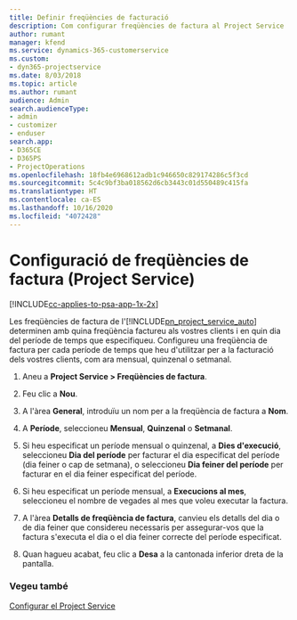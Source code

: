 ```yaml
---
title: Definir freqüències de facturació
description: Com configurar freqüències de factura al Project Service
author: rumant
manager: kfend
ms.service: dynamics-365-customerservice
ms.custom:
- dyn365-projectservice
ms.date: 8/03/2018
ms.topic: article
ms.author: rumant
audience: Admin
search.audienceType:
- admin
- customizer
- enduser
search.app:
- D365CE
- D365PS
- ProjectOperations
ms.openlocfilehash: 18fb4e6968612adb1c946650c829174286c5f3cd
ms.sourcegitcommit: 5c4c9bf3ba018562d6cb3443c01d550489c415fa
ms.translationtype: HT
ms.contentlocale: ca-ES
ms.lasthandoff: 10/16/2020
ms.locfileid: "4072428"
---
```

# <a name="set-up-invoice-frequencies-project-service"></a>Configuració de freqüències de factura (Project Service)

[!INCLUDE[cc-applies-to-psa-app-1x-2x](../includes/cc-applies-to-psa-app-1x-2x.md)]

Les freqüències de factura de l'[!INCLUDE[pn_project_service_auto](../includes/pn-project-service-auto.md)] determinen amb quina freqüència factureu als vostres clients i en quin dia del període de temps que especifiqueu. Configureu una freqüència de factura per cada període de temps que heu d'utilitzar per a la facturació dels vostres clients, com ara mensual, quinzenal o setmanal.  
  
1.  Aneu a **Project Service > Freqüències de factura**.  
  
2.  Feu clic a **Nou**.  
  
3.  A l'àrea **General**, introduïu un nom per a la freqüència de factura a **Nom**.  
  
4.  A **Període**, seleccioneu **Mensual**, **Quinzenal** o **Setmanal**.  
  
5.  Si heu especificat un període mensual o quinzenal, a **Dies d'execució**, seleccioneu **Dia del període** per facturar el dia especificat del període (dia feiner o cap de setmana), o seleccioneu **Dia feiner del període** per facturar en el dia feiner especificat del període.  
  
6.  Si heu especificat un període mensual, a **Execucions al mes**, seleccioneu el nombre de vegades al mes que voleu executar la factura.  
  
7.  A l'àrea **Detalls de freqüència de factura**, canvieu els detalls del dia o de dia feiner que considereu necessaris per assegurar-vos que la factura s'executa el dia o el dia feiner correcte del període especificat.  
  
8.  Quan hagueu acabat, feu clic a **Desa** a la cantonada inferior dreta de la pantalla.  
  
### <a name="see-also"></a>Vegeu també  
 [Configurar el Project Service](../psa/configure.md)
